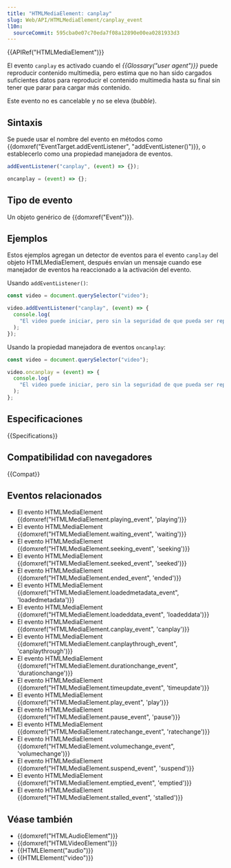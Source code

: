 ```yaml
---
title: "HTMLMediaElement: canplay"
slug: Web/API/HTMLMediaElement/canplay_event
l10n:
  sourceCommit: 595cba0e07c70eda7f08a12890e00ea0281933d3
---
```


{{APIRef("HTMLMediaElement")}}

El evento `canplay` es activado cuando el _{{Glossary("user agent")}}_ puede reproducir contenido multimedia, pero estima que no han sido cargados suficientes datos para reproducir el contenido multimedia hasta su final sin tener que parar para cargar más contenido.

Este evento no es cancelable y no se eleva (_bubble_).

## Sintaxis

Se puede usar el nombre del evento en métodos como {{domxref("EventTarget.addEventListener", "addEventListener()")}}, o establecerlo como una propiedad manejadora de eventos.

```js
addEventListener("canplay", (event) => {});

oncanplay = (event) => {};
```

## Tipo de evento

Un objeto genérico de {{domxref("Event")}}.

## Ejemplos

Estos ejemplos agregan un detector de eventos para el evento `canplay` del objeto HTMLMediaElement, después envían un mensaje cuando ese manejador de eventos ha reaccionado a la activación del evento.

Usando `addEventListener()`:

```js
const video = document.querySelector("video");

video.addEventListener("canplay", (event) => {
  console.log(
    "El video puede iniciar, pero sin la seguridad de que pueda ser reproducido.",
  );
});
```

Usando la propiedad manejadora de eventos `oncanplay`:

```js
const video = document.querySelector("video");

video.oncanplay = (event) => {
  console.log(
    "El video puede iniciar, pero sin la seguridad de que pueda ser reproducido.",
  );
};
```

## Especificaciones

{{Specifications}}

## Compatibilidad con navegadores

{{Compat}}

## Eventos relacionados

- El evento HTMLMediaElement {{domxref("HTMLMediaElement.playing_event", 'playing')}}
- El evento HTMLMediaElement {{domxref("HTMLMediaElement.waiting_event", 'waiting')}}
- El evento HTMLMediaElement {{domxref("HTMLMediaElement.seeking_event", 'seeking')}}
- El evento HTMLMediaElement {{domxref("HTMLMediaElement.seeked_event", 'seeked')}}
- El evento HTMLMediaElement {{domxref("HTMLMediaElement.ended_event", 'ended')}}
- El evento HTMLMediaElement {{domxref("HTMLMediaElement.loadedmetadata_event", 'loadedmetadata')}}
- El evento HTMLMediaElement {{domxref("HTMLMediaElement.loadeddata_event", 'loadeddata')}}
- El evento HTMLMediaElement {{domxref("HTMLMediaElement.canplay_event", 'canplay')}}
- El evento HTMLMediaElement {{domxref("HTMLMediaElement.canplaythrough_event", 'canplaythrough')}}
- El evento HTMLMediaElement {{domxref("HTMLMediaElement.durationchange_event", 'durationchange')}}
- El evento HTMLMediaElement {{domxref("HTMLMediaElement.timeupdate_event", 'timeupdate')}}
- El evento HTMLMediaElement {{domxref("HTMLMediaElement.play_event", 'play')}}
- El evento HTMLMediaElement {{domxref("HTMLMediaElement.pause_event", 'pause')}}
- El evento HTMLMediaElement {{domxref("HTMLMediaElement.ratechange_event", 'ratechange')}}
- El evento HTMLMediaElement {{domxref("HTMLMediaElement.volumechange_event", 'volumechange')}}
- El evento HTMLMediaElement {{domxref("HTMLMediaElement.suspend_event", 'suspend')}}
- El evento HTMLMediaElement {{domxref("HTMLMediaElement.emptied_event", 'emptied')}}
- El evento HTMLMediaElement {{domxref("HTMLMediaElement.stalled_event", 'stalled')}}

## Véase también

- {{domxref("HTMLAudioElement")}}
- {{domxref("HTMLVideoElement")}}
- {{HTMLElement("audio")}}
- {{HTMLElement("video")}}
